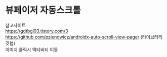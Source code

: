 # 뷰페이저 자동스크롤

참고사이트  
https://gdtbgl93.tistory.com/3     
https://github.com/pzienowicz/androidx-auto-scroll-view-pager (라이브러리 깃헙)   
이미지 클릭시 액티비티 이동
